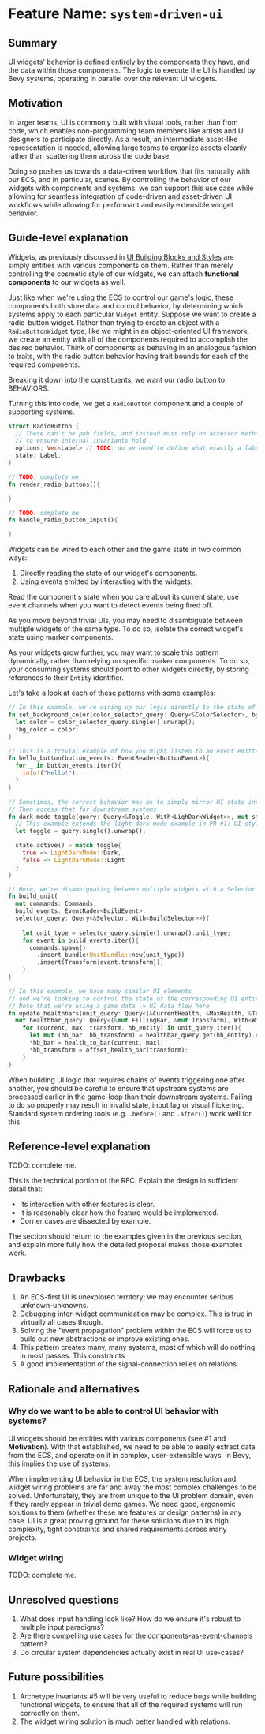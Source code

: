 # Feature Name: `system-driven-ui`

## Summary

UI widgets' behavior is defined entirely by the components they have, and the data within those components.
The logic to execute the UI is handled by Bevy systems, operating in parallel over the relevant UI widgets.

## Motivation

In larger teams, UI is commonly built with visual tools, rather than from code, which enables non-programming team members like artists and UI designers to participate directly.
As a result, an intermediate asset-like representation is needed, allowing large teams to organize assets cleanly rather than scattering them across the code base.

Doing so pushes us towards a data-driven workflow that fits naturally with our ECS, and in particular, scenes.
By controlling the behavior of our widgets with components and systems, we can support this use case while allowing for seamless integration of code-driven and asset-driven UI workflows while allowing for performant and easily extensible widget behavior.

## Guide-level explanation

Widgets, as previously discussed in [UI Building Blocks and Styles](https://github.com/bevyengine/rfcs/pull/1) are simply entities with various components on them.
Rather than merely controlling the cosmetic style of our widgets, we can attach **functional components** to our widgets as well.

Just like when we're using the ECS to control our game's logic, these components both store data and control behavior, by determining which systems apply to each particular `Widget` entity.
Suppose we want to create a radio-button widget.
Rather than trying to create an object with a `RadioButtonWidget` type, like we might in an object-oriented UI framework,
we create an entity with all of the components required to accomplish the desired behavior.
Think of components as behaving in an analogous fashion to traits, with the radio button behavior having trait bounds for each of the required components.

Breaking it down into the constituents, we want our radio button to BEHAVIORS.

Turning this into code, we get a `RadioButton` component and a couple of supporting systems.

```rust
struct RadioButton {
  // These can't be pub fields, and instead must rely on accessor methods 
  // to ensure internal invariants hold
  options: Vec<Label> // TODO: do we need to define what exactly a label would look like here?
  state: Label,
}

// TODO: complete me
fn render_radio_buttons(){

}

// TODO: complete me
fn handle_radio_button_input(){

}
```

Widgets can be wired to each other and the game state in two common ways:

1. Directly reading the state of our widget's components.
2. Using events emitted by interacting with the widgets. 

Read the component's state when you care about its current state, use event channels when you want to detect events being fired off.

As you move beyond trivial UIs, you may need to disambiguate between multiple widgets of the same type.
To do so, isolate the correct widget's state using marker components.

As your widgets grow further, you may want to scale this pattern dynamically, rather than relying on specific marker components.
To do so, your consuming systems should point to other widgets directly, by storing references to their `Entity` identifier.

Let's take a look at each of these patterns with some examples:

```rust
// In this example, we're wiring up our logic directly to the state of our singleton widget
fn set_background_color(color_selector_query: Query<&ColorSelector>, bg_color: ResMut<ClearColor>){
  let color = color_selector_query.single().unwrap();
  *bg_color = color;
}

// This is a trivial example of how you might listen to an event emitted by a widget's interactions
fn hello_button(button_events: EventReader<ButtonEvent>){
  for _ in button_events.iter(){
    info!("Hello!");
  }
}

// Sometimes, the correct behavior may be to simply mirror UI state into a resource
// Then access that for downstream systems
fn dark_mode_toggle(query: Query<&Toggle, With<LighDarkWidget>>, mut state: ResMut<State<LightDarkMode>>){
  // This example extends the light-dark mode example in PR #1: UI styling
  let toggle = query.single().unwrap();

  state.active() = match toggle{
    true => LightDarkMode::Dark,
    false => LightDarkMode::Light
  }
}

// Here, we're disambiguating between multiple widgets with a Selector by using a marker component
fn build_unit(
  mut commands: Commands,
  build_events: EventRader<BuildEvent>, 
  selector_query: Query<&Selector, With<BuildSelector>>){
    
    let unit_type = selector_query.single().unwrap().unit_type;
    for event in build_events.iter(){
      commands.spawn()
        .insert_bundle(UnitBundle::new(unit_type))
        .insert(Transform{event.transform});
    }
}

// In this example, we have many similar UI elements
// and we're looking to control the state of the corresponding UI entity
// Note that we're using a game data -> UI data flow here
fn update_healthbars(unit_query: Query<(&CurrentHealth, &MaxHealth, &Transform, &HealthBarEntity), Without<Widget>>, 
  mut healthbar_query: Query<(&mut FillingBar, &mut Transform), With<Widget>>){
    for (current, max, transform, hb_entity) in unit_query.iter(){
      let mut (hb_bar, hb_transform) = healthbar_query.get(hb_entity).unwrap();
      *hb_bar = health_to_bar(current, max);
      *hb_transform = offset_health_bar(transform);
    }
}
```

When building UI logic that requires chains of events triggering one after another, you should be careful to ensure that upstream systems are processed earlier in the game-loop than their downstream systems.
Failing to do so properly may result in invalid state, input lag or visual flickering.
Standard system ordering tools (e.g. `.before()` and `.after()`) work well for this.

## Reference-level explanation

TODO: complete me.

This is the technical portion of the RFC. Explain the design in sufficient detail that:

- Its interaction with other features is clear.
- It is reasonably clear how the feature would be implemented.
- Corner cases are dissected by example.

The section should return to the examples given in the previous section, and explain more fully how the detailed proposal makes those examples work.

## Drawbacks

1. An ECS-first UI is unexplored territory; we may encounter serious unknown-unknowns.
2. Debugging inter-widget communication may be complex. This is true in virtually all cases though.
3. Solving the "event propagation" problem within the ECS will force us to build out new abstractions or improve existing ones.
4. This pattern creates many, many systems, most of which will do nothing in most passes. This constraints
5. A good implementation of the signal-connection relies on relations.

## Rationale and alternatives

### Why do we want to be able to control UI behavior with systems?

UI widgets should be entities with various components (see #1 and **Motivation**).
With that established, we need to be able to easily extract data from the ECS, and operate on it in complex, user-extensible ways.
In Bevy, this implies the use of systems.

When implementing UI behavior in the ECS, the system resolution and widget wiring problems are far and away the most complex challenges to be solved.
Unfortunately, they are from unique to the UI problem domain, even if they rarely appear in trivial demo games.
We need good, ergonomic solutions to them (whether these are features or design patterns) in any case.
UI is a great proving ground for these solutions due to its high complexity, tight constraints and shared requirements across many projects.

### Widget wiring

TODO: complete me.

## Unresolved questions

1. What does input handling look like? How do we ensure it's robust to multiple input paradigms?
2. Are there compelling use cases for the components-as-event-channels pattern?
3. Do circular system dependencies actually exist in real UI use-cases?

## Future possibilities

1. Archetype invariants #5 will be very useful to reduce bugs while building functional widgets, to ensure that all of the required systems will run correctly on them.
2. The widget wiring solution is much better handled with relations.
